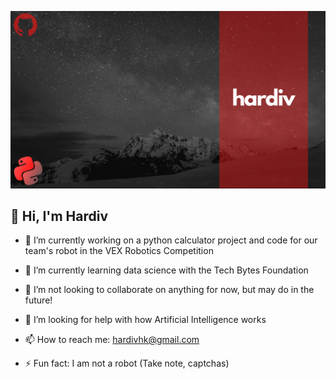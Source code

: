 ![Profile Banner](https://github.com/hardiv/hardiv/blob/master/Github%20Banner.png)

<!--
**hardiv/hardiv** is a ✨ _special_ ✨ repository because its `README.md` (this file) appears on your GitHub profile.
-->
## 👋 Hi, I'm Hardiv

- 🔭 I’m currently working on a python calculator project and code for our team's robot in the VEX Robotics Competition

- 🌱 I’m currently learning data science with the Tech Bytes Foundation

- 👯 I’m not looking to collaborate on anything for now, but may do in the future!

- 🤔 I’m looking for help with how Artificial Intelligence works

- 📫 How to reach me: hardivhk@gmail.com

- ⚡ Fun fact: I am not a robot (Take note, captchas)
